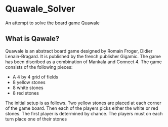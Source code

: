 # Quawale_Solver
An attempt to solve the board game Quawale

## What is Qawale?
Quawale is an abstract board game designed by Romain Froger, Didier Lenain-Bragard. It is published by the french publisher Gigamic. The game has been discribed as a combination of Mankala and Connect 4. The game consists of the following pieces:

* A 4 by 4 grid of fields
* 8 yellow stones
* 8 white stones
* 8 red stones

The initial setup is as follows. Two yellow stones are placed at each corner of the game board. Then each of the players picks either the white or red stones. The first player is determined by chance. The players must on each turn place one of their stones 
